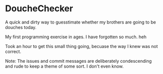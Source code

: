 # DoucheChecker
A quick and dirty way to guesstimate whether my brothers are going to be douches today.

My first programming exercise in ages. I have forgotten so much. heh

Took an hour to get this small thing going, becuase the way I knew was not correct.

Note: The issues and commit messages are deliberately condescending and rude to keep a theme of some sort. I don't even know.

